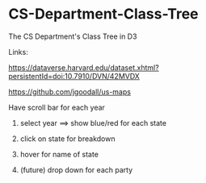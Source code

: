 # CS-Department-Class-Tree
The CS Department's Class Tree in D3

Links: 

https://dataverse.harvard.edu/dataset.xhtml?persistentId=doi:10.7910/DVN/42MVDX

https://github.com/jgoodall/us-maps



Have scroll bar for each year

1) select year ==> show blue/red for each state 

2) click on state for breakdown

3) hover for name of state 

4) (future) drop down for each party 



